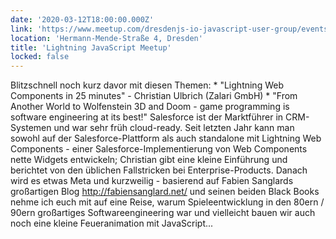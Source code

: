 ```yaml
---
date: '2020-03-12T18:00:00.000Z'
link: 'https://www.meetup.com/dresdenjs-io-javascript-user-group/events/268546826'
location: 'Hermann-Mende-Straße 4, Dresden'
title: 'Lightning JavaScript Meetup'
locked: false
---
```

Blitzschnell noch kurz davor mit diesen Themen: * "Lightning Web Components in 25 minutes" - Christian Ulbrich (Zalari GmbH) * "From Another World to Wolfenstein 3D and Doom - game programming is software engineering at its best!" Salesforce ist der Marktführer in CRM-Systemen und war sehr früh cloud-ready. Seit letzten Jahr kann man sowohl auf der Salesforce-Plattform als auch standalone mit Lightning Web Components - einer Salesforce-Implementierung von Web Components nette Widgets entwickeln; Christian gibt eine kleine Einführung und berichtet von den üblichen Fallstricken bei Enterprise-Products. Danach wird es etwas Meta und kurzweilig - basierend auf Fabien Sanglards großartigen Blog http://fabiensanglard.net/ und seinen beiden Black Books nehme ich euch mit auf eine Reise, warum Spieleentwicklung in den 80ern / 90ern großartiges Softwareengineering war und vielleicht bauen wir auch noch eine kleine Feueranimation mit JavaScript...
